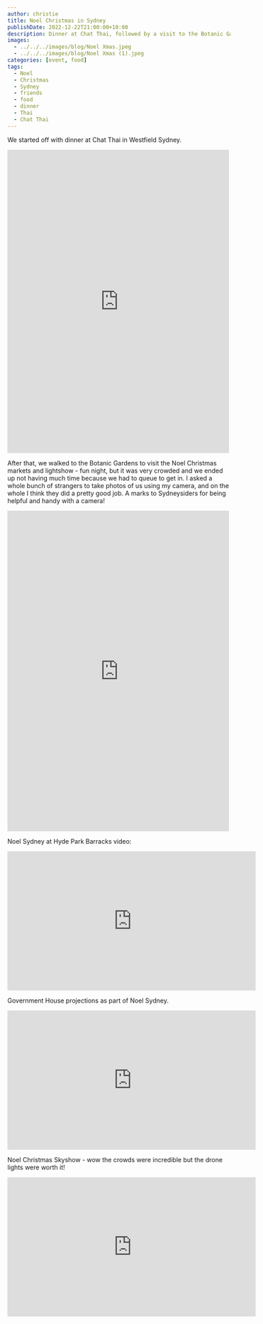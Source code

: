 ```yaml
---
author: christie
title: Noel Christmas in Sydney
publishDate: 2022-12-22T21:00:00+10:00
description: Dinner at Chat Thai, followed by a visit to the Botanic Gardens to see the lightshow
images:
  - ../../../images/blog/Noel Xmas.jpeg
  - ../../../images/blog/Noel Xmas (1).jpeg
categories: [event, food]
tags:
  - Noel
  - Christmas
  - Sydney
  - friends
  - food
  - dinner
  - Thai
  - Chat Thai
---
```


We started off with dinner at Chat Thai in Westfield Sydney.

<iframe src="https://www.facebook.com/plugins/post.php?href=https%3A%2F%2Fwww.facebook.com%2Fchris1.tham%2Fposts%2Fpfbid0q6t4NqZ4cqrfv8pbqUD8NPvGLzVok2EjwRQ8TB3TmUW3FhncYG6z23omykXPJfAul&show_text=true&width=500" width="500" height="684" style="border:none;overflow:hidden" scrolling="no" frameborder="0" allowfullscreen="true" allow="autoplay; clipboard-write; encrypted-media; picture-in-picture; web-share"></iframe>

After that, we walked to the Botanic Gardens to visit the Noel Christmas markets and lightshow - fun night, but it was very crowded and we ended up not having much time because we had to queue to get in. I asked a whole bunch of strangers to take photos of us using my camera, and on the whole I think they did a pretty good job. A marks to Sydneysiders for being helpful and handy with a camera!

<iframe src="https://www.facebook.com/plugins/post.php?href=https%3A%2F%2Fwww.facebook.com%2Fchris1.tham%2Fposts%2Fpfbid02Quy3Q9L3MKosDyiNRXuFkfEfasarVvQBvEpQgYSmAQmyNhv6VnvhyACfFLiYf3w6l&show_text=true&width=500" width="500" height="723" style="border:none;overflow:hidden" scrolling="no" frameborder="0" allowfullscreen="true" allow="autoplay; clipboard-write; encrypted-media; picture-in-picture; web-share"></iframe>

Noel Sydney at Hyde Park Barracks video:

<iframe src="https://www.facebook.com/plugins/video.php?height=314&href=https%3A%2F%2Fwww.facebook.com%2Fchris1.tham%2Fvideos%2F3384199008511479%2F&show_text=false&width=560&t=0" width="560" height="314" style="border:none;overflow:hidden" scrolling="no" frameborder="0" allowfullscreen="true" allow="autoplay; clipboard-write; encrypted-media; picture-in-picture; web-share" allowFullScreen="true"></iframe>

Government House projections as part of Noel Sydney.

<iframe src="https://www.facebook.com/plugins/video.php?height=314&href=https%3A%2F%2Fwww.facebook.com%2Fchris1.tham%2Fvideos%2F5915924735135027%2F&show_text=false&width=560&t=0" width="560" height="314" style="border:none;overflow:hidden" scrolling="no" frameborder="0" allowfullscreen="true" allow="autoplay; clipboard-write; encrypted-media; picture-in-picture; web-share" allowFullScreen="true"></iframe>

Noel Christmas Skyshow - wow the crowds were incredible but the drone lights were worth it!

<iframe src="https://www.facebook.com/plugins/video.php?height=314&href=https%3A%2F%2Fwww.facebook.com%2Fchris1.tham%2Fvideos%2F2686394381497391%2F&show_text=false&width=560&t=0" width="560" height="314" style="border:none;overflow:hidden" scrolling="no" frameborder="0" allowfullscreen="true" allow="autoplay; clipboard-write; encrypted-media; picture-in-picture; web-share" allowFullScreen="true"></iframe>
